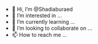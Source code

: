 - 👋 Hi, I’m @Shadiaburaed
- 👀 I’m interested in ...
- 🌱 I’m currently learning ...
- 💞️ I’m looking to collaborate on ...
- 📫 How to reach me ...

<!---
Shadiaburaed/Shadiaburaed is a ✨ special ✨ repository because its `README.md` (this file) appears on your GitHub profile.
You can click the Preview link to take a look at your changes.
--->
